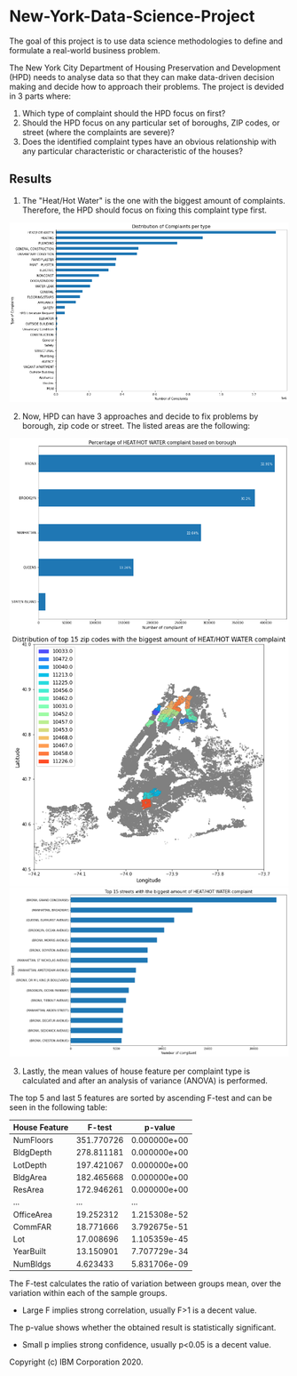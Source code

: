 # New-York-Data-Science-Project

The goal of this project is to use data science methodologies to define and formulate a real-world business problem. 

The New York City Department of Housing Preservation and Development (HPD) needs to analyse data so that they can make data-driven decision making and decide how to approach their problems. The project is devided in 3 parts where:

1. Which type of complaint should the HPD focus on first?
2. Should the HPD focus on any particular set of boroughs, ZIP codes, or street (where the complaints are severe)?
3. Does the identified complaint types have an obvious relationship with any particular characteristic or characteristic of the houses?

## Results

1. The "Heat/Hot Water" is the one with the biggest amount of complaints. Therefore, the HPD should focus on fixing this complaint type first.

<img src="complaints_per_type.png" width="600">

2. Now, HPD can have 3 approaches and decide to fix problems by borough, zip code or street. The listed areas are the following:
 
<td><img src="complaint_per_borough.png" width=600></td>
<td><img src="complaint_per_15zip.png" width=600></td>
<td><img src="complaint_per_15streets.png" width=600></td>

3. Lastly, the mean values of house feature per complaint type is calculated and after an analysis of variance (ANOVA) is performed.

The top 5 and last 5 features are sorted by ascending F-test and can be seen in the following table:

| House Feature  | F-test     | p-value      |
| ---------------| ---------- | ------------ |
| NumFloors      | 351.770726 | 0.000000e+00 |
| BldgDepth      | 278.811181 | 0.000000e+00 |
| LotDepth       | 197.421067 | 0.000000e+00 |
| BldgArea       | 182.465668 | 0.000000e+00 |
| ResArea        | 172.946261 | 0.000000e+00 |
| ...            | ...        | ...          |
| OfficeArea     | 19.252312  | 1.215308e-52 |
| CommFAR        | 18.771666  | 3.792675e-51 |
| Lot            | 17.008696  | 1.105359e-45 |
| YearBuilt      | 13.150901  | 7.707729e-34 |
| NumBldgs       | 4.623433   | 5.831706e-09 |


The F-test calculates the ratio of variation between groups mean, over the variation within each of the sample groups.
- Large F implies strong correlation, usually F>1 is a decent value.

 The p-value shows whether the obtained result is statistically significant.
- Small p implies strong confidence, usually p<0.05 is a decent value.






Copyright (c) IBM Corporation 2020.
